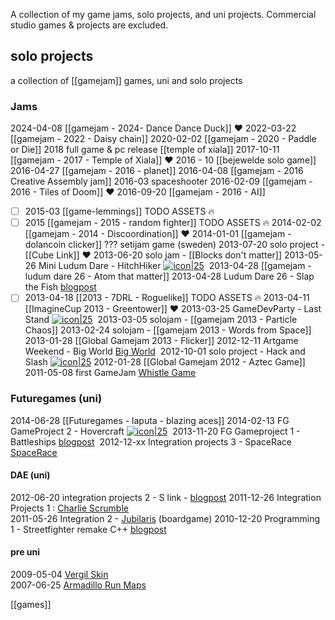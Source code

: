 A collection of my game jams, solo projects, and uni projects.
Commercial studio games & projects are excluded.
## solo projects
a collection of [[gamejam]] games, uni and solo projects
### Jams
2024-04-08 [[gamejam - 2024- Dance Dance Duck]] ❤
2022-03-22 [[gamejam - 2022 - Daisy chain]]
2020-02-02 [[gamejam - 2020 - Paddle or Die]]
2018 full game & pc release [[temple of xiala]]
2017-10-11 [[gamejam - 2017 - Temple of Xiala]] ❤
2016 - 10 [[bejewelde solo game]]
2016-04-27 [[gamejam - 2016 - planet]]
2016-04-08 [[gamejam - 2016 Creative Assembly jam]]
2016-03 spaceshooter
2016-02-09 [[gamejam - 2016 - Tiles of Doom]] ❤
2016-09-20 [[gamejam - 2016 - AI]]
- [ ] 2015-03 [[game-lemmings]] TODO ASSETS 🔥
- [ ] 2015 [[gamejam - 2015 - random fighter]] TODO ASSETS 🔥
2014-02-02 [[gamejam - 2014 - Discoordination]] ❤
2014-01-01 [[gamejam - dolancoin clicker]]
???               setijam game  (sweden)
2013-07-20 solo project - [[Cube Link]] ❤
2013-06-20 solo jam - [[Blocks don't matter]] 
2013-05-26 Mini Ludum Dare - HitchHiker [![icon|25](https://blogger.googleusercontent.com/img/b/R29vZ2xl/AVvXsEjL7WKoePnR3K04qXVV8w16TnOjuVAmTemnCkMiUQIWH1i-qBpl7OE-TaEBByjgqes_t9JphHIsVOzj_jzD67ulifWAJUj-xzImaqueDovFIWnWYEOZZTYRk-Cr_Ug1l7mu7S4cI5V3nKQT/s320/icon.PNG)](http://hannesdelbeke.blogspot.fr/2013/05/mini-ludum-dare.html) 
2013-04-28 [[gamejam - ludum dare 26 - Atom that matter]]
2013-04-28 Ludum Dare 26 - Slap the Fish [blogpost](http://hannesdelbeke.blogspot.fr/2013/04/ludum-dare-26.html) 
- [ ] 2013-04-18 [[2013 - 7DRL - Roguelike]]  TODO ASSETS 🔥
2013-04-11 [[ImagineCup 2013 - Greentower]]  ❤ 
2013-03-25 GameDevParty - Last Stand   [![icon|25](https://blogger.googleusercontent.com/img/b/R29vZ2xl/AVvXsEhM79yZsFQwK3YI-l8rFRdAGWnRUnV32UuIw4KdJfvDMjASFVJCzV_g__rEXEaloRJ_31xQLwkjCt9jS1T0g-IuZEKoCS6KBkSm9599zvmFzYx2RaP4zKaIv8HU5b6oUE4mRqee35nsKikc/s320/icon.png)](http://hannesdelbeke.blogspot.fr/2013/03/game-dev-party.html) 
2013-03-05 solojam - [[gamejam 2013 - Particle Chaos]]
2013-02-24 solojam - [[gamejam 2013 - Words from Space]]  
2013-01-28 [[Global Gamejam 2013 - Flicker]] 
2012-12-11 Artgame Weekend - Big World   [Big World](http://hannesdelbeke.blogspot.com/2012/11/artgame.html) 
2012-10-01 solo project - Hack and Slash   [![icon|25](https://blogger.googleusercontent.com/img/b/R29vZ2xl/AVvXsEg43WCPUyLuKfh3eBMP3A8rT0Msvtmizccm8L-FROpCIvMSFtOMZD_N5r-uf7rV1x5s6DtEsrD6EHMn-M4Q5twf6LeE-UcRgdvwm78CctUu1xLn6i2-H9yZKEu2NAj1vbk4UrkSWtIxV9r9/s320/hackslash.PNG)](http://hannesdelbeke.blogspot.fr/2012/10/hack-and-slash.html)
2012-01-28 [[Global Gamejam 2012 - Aztec Game]]  
2011-05-08 first GameJam [Whistle Game](http://hannesdelbeke.blogspot.com/2012/10/gamejame-c-mine.html)  
### Futuregames (uni)
2014-06-28 [[Futuregames - laputa - blazing aces]]
2014-02-13 FG GameProject 2 - Hovercraft  [![icon|25](https://blogger.googleusercontent.com/img/b/R29vZ2xl/AVvXsEhr3Ja-p1dFIaFGEzKozMAgiVTUBHwxhUzg4_vKOJgzNxw0bqImIjOfZg9F_bmi19rkqnyJmiHteKgej0BumV9uRVAnSDqgc7aKJTgq1F0_U21yzn6nNFuldnNku6Opua0thLygZLY0_j4O/s64/icon.PNG|)](http://hannesdelbeke.blogspot.be/2014/02/hovercraft.html) 
2013-11-20 FG Gameproject 1 - Battleships [blogpost](http://hannesdelbeke.blogspot.se/2013/11/battleships.html) 
2012-12-xx Integration projects 3 - SpaceRace   [SpaceRace](http://hannesdelbeke.blogspot.fr/2013/01/spacerace.html) 
#### DAE (uni) 
2012-06-20 integration projects 2 - S link - [blogpost](http://hannesdelbeke.blogspot.com/2012/06/s-link.html)
2011-12-26 Integration Projects 1 : [Charlie Scrumble](http://hannesdelbeke.blogspot.fr/2011/12/charlie-scrumble.html)  
2011-05-26 Integration 2 - [Jubilaris](http://hannesdelbeke.blogspot.com/2012/05/this-is-jubilarisa-board-game-for.html) (boardgame)
2010-12-20 Programming 1 - Streetfighter remake C++ [blogpost](http://hannesdelbeke.blogspot.com/2011/12/streetfighter-game.html)
#### pre uni
2009-05-04 [Vergil Skin](http://hannesdelbeke.blogspot.fr/2009/05/dmc4-skin.html)  
2007-06-25 [Armadillo Run Maps](http://www.armadillorun.com/levels/index.php?show_sets=1&show_spectator=0)


[[games]]